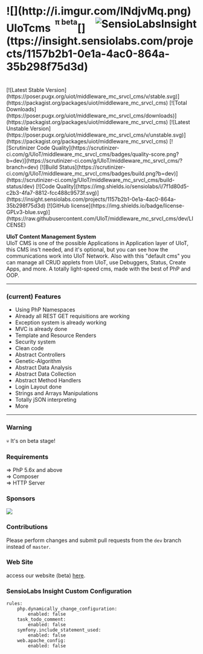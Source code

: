 <h1>![](http://i.imgur.com/lNdjvMq.png) UIoTcms <sup><sup>&nbsp;π beta</sup></sup>[<img alt="SensioLabsInsight" src="https://insight.sensiolabs.com/projects/7f1d80d5-c2b3-4fa7-8812-fcc488c9573f/small.png" align="right">](ttps://insight.sensiolabs.com/projects/1157b2b1-0e1a-4ac0-864a-35b298f75d3d)<sub><sub><sup></h1></sup></sub></sub>
<br>[![Latest Stable Version](https://poser.pugx.org/uiot/middleware_mc_srvcl_cms/v/stable.svg)](https://packagist.org/packages/uiot/middleware_mc_srvcl_cms) [![Total Downloads](https://poser.pugx.org/uiot/middleware_mc_srvcl_cms/downloads)](https://packagist.org/packages/uiot/middleware_mc_srvcl_cms) [![Latest Unstable Version](https://poser.pugx.org/uiot/middleware_mc_srvcl_cms/v/unstable.svg)](https://packagist.org/packages/uiot/middleware_mc_srvcl_cms) [![Scrutinizer Code Quality](https://scrutinizer-ci.com/g/UIoT/middleware_mc_srvcl_cms/badges/quality-score.png?b=dev)](https://scrutinizer-ci.com/g/UIoT/middleware_mc_srvcl_cms/?branch=dev) [![Build Status](https://scrutinizer-ci.com/g/UIoT/middleware_mc_srvcl_cms/badges/build.png?b=dev)](https://scrutinizer-ci.com/g/UIoT/middleware_mc_srvcl_cms/build-status/dev) [![Code Quality](https://img.shields.io/sensiolabs/i/7f1d80d5-c2b3-4fa7-8812-fcc488c9573f.svg)](https://insight.sensiolabs.com/projects/1157b2b1-0e1a-4ac0-864a-35b298f75d3d) [![GitHub license](https://img.shields.io/badge/license-GPLv3-blue.svg)](https://raw.githubusercontent.com/UIoT/middleware_mc_srvcl_cms/dev/LICENSE)

<b>UIoT Content Management System</b><br>
UIoT CMS is one of the possible Applications in Application layer of UIoT, this CMS ins't needed, and it's optional, but you can see how the communications work into UIoT Network. Also with this "default cms" you can manage all CRUD applets from UIoT, use Debuggers, Status, Create Apps, and more. A totally light-speed cms, made with the best of PhP and OOP.

----------------------------------------------------

### (current) Features

- Using PhP Namespaces
- Already all REST GET requisitions are working
- Exception system is already working
- MVC is already done
- Template and Resource Renders
- Security system
- Clean code
- Abstract Controllers
- Genetic-Algorithm
- Abstract Data Analysis
- Abstract Data Collection
- Abstract Method Handlers
- Login Layout done
- Strings and Arrays Manipulations
- Totally jSON interpreting
- More

----------------------------------------------------

### Warning

💀 It's on beta stage!

### Requirements

 &#8658; PhP 5.6x and above<br/>
 &#8658; Composer<br/>
 &#8658; HTTP Server<br/>

### Sponsors

[![](http://i.imgur.com/NKwQKqX.png)](http://uiotweb.azurewebsites.net/)

### Contributions

Please perform changes and submit pull requests from the ``dev`` branch instead of ``master``.

### Web Site

access our website (beta) [here](http://uiotweb.azurewebsites.net/).

### SensioLabs Insight Custom Configuration
```
rules:
    php.dynamically_change_configuration:
        enabled: false
    task_todo_comment:
        enabled: false
    symfony.include_statement_used:
        enabled: false
    web.apache_config:
        enabled: false
```

